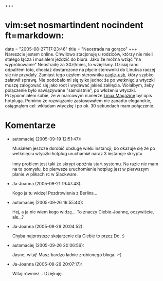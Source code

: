 +++
# vim:set nosmartindent nocindent ft=markdown:
date = "2005-08-27T17:23:46"
title = "Neostrada na gorąco"
+++
Nareszcie jestem online. Chwilowo stacjonuję u rodziców, którzy nie mieli
stałego łącza i musiałem jeździć do biura. Jako że można wziąć "na wypróbowanie"
Neostradę za 30zł/mies, to wzięliśmy. Dzisiaj rano odpaliłem toto, chociaż
dostarczone na płycie sterowniki do Linuksa raczej się nie przydały. Zamiast
tego użyłem sterownika [eagle-usb](http://www.eagle-usb.org/), który szybko
załatwił sprawę.  Nie podobało mi się tylko jedno: że po wetknięciu wtyczki
muszę zalogować się jako root i wydawać jakieś zaklęcia. Wolałbym, żeby
połączenie było nawiązywane "samoistnie", po włożeniu wtyczki. Przypomniałem
sobie, że w marcowym numerze [Linux Magazine](http://www.linux-magazine.pl/) był
opis hotpluga. Pomimo że rozwiązanie zastosowałem nie zanadto eleganckie,
osiągnąłem cel: wkładam wtyczkę i po ok. 30 sekundach mam połączenie.

# Komentarze

* automaciej (2005-09-19 12:51:47): <p>Musiałem jeszcze dorobić obsługę wielu
  instancji, bo okazuje się że po wetknięciu wtyczki hotplug uruchamiał naraz 3
  instancje skryptu. <br /> <br />Inny problem jest taki że skrypt opóźnia start
  systemu. Na razie nie mam na to pomysłu, bo pierwsze uruchomienie hotplug jest
  w pierwszym planie w plikach rc w Slackware.</p>
* Ja-Joanna (2005-09-21 19:47:43): <p>Kogo ja tu widzę! Pozdrowienia z
  Berlina...</p>
* automaciej (2005-09-26 19:55:40): <p>Hej, a ja nie wiem kogo widzę... To
  znaczy Ciebie-Joannę, oczywiście, ale...?</p>
* Ja-Joanna (2005-09-26 20:04:52): <p>Chyba najprostsze skojarzenie dla Ciebie
  to przez Do. :)</p>
* automaciej (2005-09-26 20:06:56): <p>Jasne, witaj! Masz bardzo ładnie
  zrobionego bloga. :-)</p>
* Ja-Joanna (2005-09-26 20:07:17): <p>Witaj również... Dziękuję.</p>

